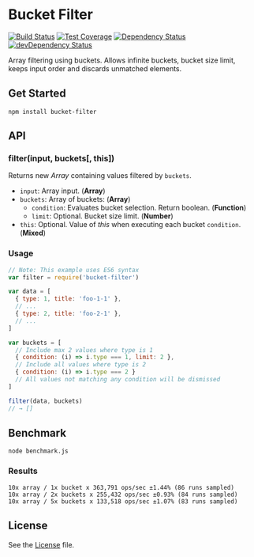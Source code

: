 # Bucket Filter
[![Build Status](https://travis-ci.org/grindcode/bucket-filter.svg?branch=master)](https://travis-ci.org/grindcode/bucket-filter) [![Test Coverage](https://codeclimate.com/github/grindcode/bucket-filter/badges/coverage.svg)](https://codeclimate.com/github/grindcode/bucket-filter/coverage) [![Dependency Status](https://david-dm.org/grindcode/bucket-filter.svg)](https://david-dm.org/grindcode/bucket-filter) [![devDependency Status](https://david-dm.org/grindcode/bucket-filter/dev-status.svg)](https://david-dm.org/grindcode/bucket-filter#info=devDependencies)

Array filtering using buckets. Allows infinite buckets, bucket size limit, keeps input order and discards unmatched elements.

## Get Started
```shell
npm install bucket-filter
```

## API
### filter(input, buckets[, this])
Returns new _Array_ containing values filtered by `buckets`.
* `input`: Array input. (**Array**)
* `buckets`: Array of buckets: (**Array**)
  * `condition`: Evaluates bucket selection. Return boolean. (**Function**)
  * `limit`: Optional. Bucket size limit. (**Number**)
* `this`: Optional. Value of _this_ when executing each bucket `condition`. (**Mixed**)

### Usage
```javascript
// Note: This example uses ES6 syntax
var filter = require('bucket-filter')

var data = [
  { type: 1, title: 'foo-1-1' },
  // ...
  { type: 2, title: 'foo-2-1' },
  // ...
]

var buckets = [
  // Include max 2 values where type is 1
  { condition: (i) => i.type === 1, limit: 2 },
  // Include all values where type is 2
  { condition: (i) => i.type === 2 }
  // All values not matching any condition will be dismissed
]

filter(data, buckets)
// → []
```

## Benchmark
```shell
node benchmark.js
```

### Results
```shell
10x array / 1x bucket x 363,791 ops/sec ±1.44% (86 runs sampled)
10x array / 2x buckets x 255,432 ops/sec ±0.93% (84 runs sampled)
10x array / 5x buckets x 133,518 ops/sec ±1.07% (83 runs sampled)
```

## License
See the [License](LICENSE) file.
